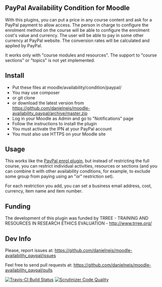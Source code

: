 PayPal Availability Condition for Moodle
----------------------------------------

With this plugins, you can put a price in any course content and ask for a PayPal payment to allow access.
The person in charge to configure the enrolment method on the course will be able to configure the enrolment cost's value and currency.
The user will be able to pay in some other currency at PayPal website. The conversion rates will be calculated and applied by PayPal.

It works only with "course modules and resources". The support to "course sections" or "topics" is not yet implemented.

Install
-------

* Put these files at moodle/availability/condition/paypal/
 * You may use composer
 * or git clone
 * or download the latest version from https://github.com/danielneis/moodle-availability_paypal/archive/master.zip
* Log in your Moodle as Admin and go to "Notifications" page
* Follow the instructions to install the plugin
* You must activate the IPN at your PayPal account
* You must also use HTTPS on your Moodle site

Usage
-----

This works like the [PayPal enrol plugin](https://docs.moodle.org/en/Paypal_enrolment), but instead of restricting the full course, you can restrict individual activities, resources or sections (and you can combine it with other availability conditions, for example, to exclude some group from paying using an "or" restriction set).

For each restriction you add, you can set a business email address, cost, currency, item name and item number.

Funding
-------

The development of this plugin was funded by TRREE - TRAINING AND RESOURCES IN RESEARCH ETHICS EVALUATION - http://www.trree.org/

Dev Info
--------

Please, report issues at: https://github.com/danielneis/moodle-availability_paypal/issues

Feel free to send pull requests at: https://github.com/danielneis/moodle-availability_paypal/pulls

[![Travis-CI Build Status](https://travis-ci.org/danielneis/moodle-availability_paypal.svg?branch=master)](https://travis-ci.org/danielneis/moodle-availability_paypal)
[![Scrutinizer Code Quality](https://scrutinizer-ci.com/g/danielneis/moodle-availability_paypal/badges/quality-score.png?b=master)](https://scrutinizer-ci.com/g/danielneis/moodle-availability_paypal/?branch=master)
